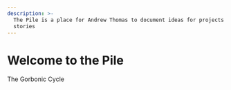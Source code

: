 ```yaml
---
description: >-
  The Pile is a place for Andrew Thomas to document ideas for projects and
  stories
---
```


# Welcome to the Pile

The Gorbonic Cycle

